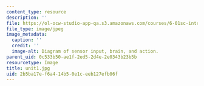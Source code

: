 ```yaml
---
content_type: resource
description: ''
file: https://ol-ocw-studio-app-qa.s3.amazonaws.com/courses/6-01sc-introduction-to-electrical-engineering-and-computer-science-i-spring-2011/2b5ba17ef6a414b50e1ceeb127efb06f_unit1.jpg
file_type: image/jpeg
image_metadata:
  caption: ''
  credit: ''
  image-alt: Diagram of sensor input, brain, and action.
parent_uid: 0c533b50-ae1f-2ed5-2d4e-2e0343b23b5b
resourcetype: Image
title: unit1.jpg
uid: 2b5ba17e-f6a4-14b5-0e1c-eeb127efb06f
---
```

